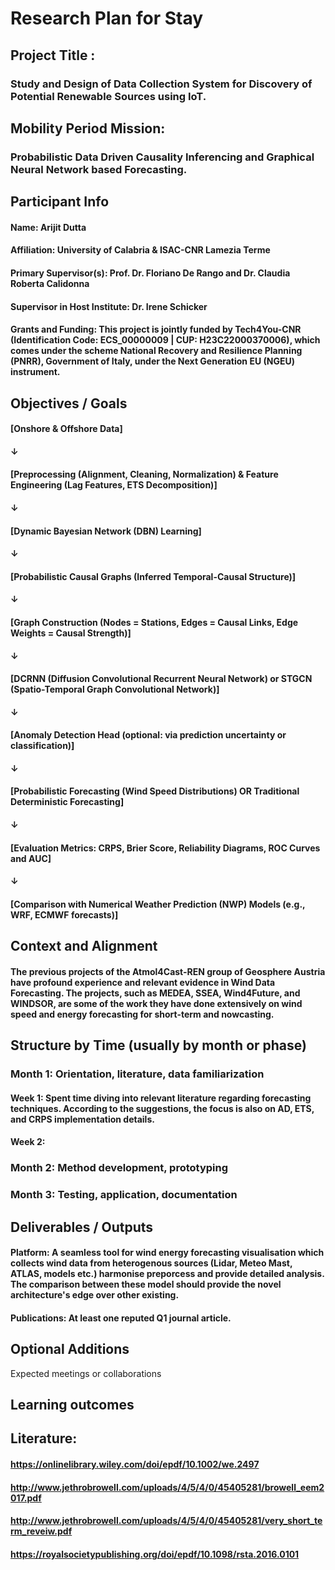 # Research Plan for Stay

## Project Title : 
### Study and Design of Data Collection System for Discovery of Potential Renewable Sources using IoT.

## Mobility Period Mission: 
### Probabilistic Data Driven Causality Inferencing and Graphical Neural Network based Forecasting.

## Participant Info

#### Name: Arijit Dutta
#### Affiliation: University of Calabria & ISAC-CNR Lamezia Terme
#### Primary Supervisor(s): Prof. Dr. Floriano De Rango and Dr. Claudia Roberta Calidonna
#### Supervisor in Host Institute: Dr. Irene Schicker
#### Grants and Funding: This project is jointly funded by Tech4You-CNR (Identification Code: ECS_00000009 | CUP: H23C22000370006), which comes under the scheme National Recovery and Resilience Planning (PNRR), Government of Italy, under the Next Generation EU (NGEU) instrument.

## Objectives / Goals

#### [Onshore & Offshore Data] 
####    ↓
#### [Preprocessing (Alignment, Cleaning, Normalization) & Feature Engineering (Lag Features, ETS Decomposition)]
####    ↓
#### [Dynamic Bayesian Network (DBN) Learning]
####    ↓
#### [Probabilistic Causal Graphs (Inferred Temporal-Causal Structure)]
####    ↓
#### [Graph Construction (Nodes = Stations, Edges = Causal Links, Edge Weights = Causal Strength)]
####    ↓
#### [DCRNN (Diffusion Convolutional Recurrent Neural Network) or STGCN (Spatio-Temporal Graph Convolutional Network)]
####    ↓
#### [Anomaly Detection Head (optional: via prediction uncertainty or classification)]
####    ↓
#### [Probabilistic Forecasting (Wind Speed Distributions) OR Traditional Deterministic Forecasting]
####    ↓
#### [Evaluation Metrics: CRPS, Brier Score, Reliability Diagrams, ROC Curves and AUC]
####    ↓
#### [Comparison with Numerical Weather Prediction (NWP) Models (e.g., WRF, ECMWF forecasts)]


## Context and Alignment

#### The previous projects of the Atmol4Cast-REN group of Geosphere Austria have profound experience and relevant evidence in Wind Data Forecasting. The projects, such as MEDEA, SSEA, Wind4Future, and WINDSOR, are some of the work they have done extensively on wind speed and energy forecasting for short-term and nowcasting. 

## Structure by Time (usually by month or phase)

### Month 1: Orientation, literature, data familiarization
#### Week 1: Spent time diving into relevant literature regarding forecasting techniques. According to the suggestions, the focus is also on AD, ETS, and CRPS implementation details.
#### Week 2:

### Month 2: Method development, prototyping

### Month 3: Testing, application, documentation

## Deliverables / Outputs

#### Platform: A seamless tool for wind energy forecasting visualisation which collects wind data from heterogenous sources (Lidar, Meteo Mast, ATLAS, models etc.) harmonise preporcess and provide detailed analysis. The comparison between these model should provide the novel architecture's edge over other existing.

#### Publications: At least one reputed Q1 journal article.

## Optional Additions

Expected meetings or collaborations

## Learning outcomes





## Literature:
#### https://onlinelibrary.wiley.com/doi/epdf/10.1002/we.2497
#### http://www.jethrobrowell.com/uploads/4/5/4/0/45405281/browell_eem2017.pdf
#### http://www.jethrobrowell.com/uploads/4/5/4/0/45405281/very_short_term_reveiw.pdf
#### https://royalsocietypublishing.org/doi/epdf/10.1098/rsta.2016.0101
